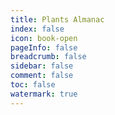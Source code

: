 ```yaml
---
title: Plants Almanac
index: false
icon: book-open
pageInfo: false
breadcrumb: false
sidebar: false
comment: false
toc: false
watermark: true
---
```


<script setup>
    import { createApp,provide } from 'vue';
    import Almanac from '@source/components/wiki/App.vue';
    provide("i18nLanguage",'en');
</script>

<Almanac />
